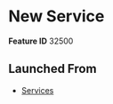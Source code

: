 # New Service

**Feature ID** 32500

## Launched From

- [Services](Services.md)












































































